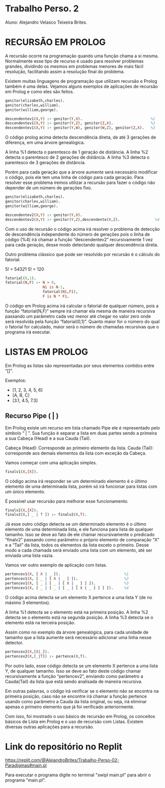 # Trabalho Perso. 2

Aluno: Alejandro Velasco Teixeira Brites.

# RECURSÃO EM PROLOG

A recursão ocorre na programação quando uma função chama a si mesma. Normalmente esse tipo de recurso é usado para resolver problemas grandes, dividindo os mesmos em problemas menores de mais fácil resolução, facilitando assim a resolução final do problema.

Existem muitas linguagens de programação que utilizam recursão e Prolog também é uma delas. Vejamos alguns exemplos de aplicações de recursão em Prolog e como eles são feitos.

```Prolog
genitor(elizabeth,charles).
genitor(charles,william).
genitor(william,george).

descendentev1(X,Y) :- genitor(Y,X).                               %1
descendentev1(X,Y) :- genitor(Y,Z), genitor(Z,X).                 %2
descendentev1(X,Y) :- genitor(Y,W), genitor(W,Z), genitor(Z,X).   %3
```

O código prolog acima detecta descendência direta, de até 3 gerações de diferença, em uma árvore genealógica.

A linha %1 detecta o parentesco de 1 geração de distância.
A linha %2 detecta o parentesco de 2 gerações de distância.
A linha %3 detecta o parentesco de 3 gerações de distância.

Porém para cada geração que a árvore aumente será necessário modificar o código, pois ele tem uma linha de código para cada geração. Para resolver esse problema iremos utilizar a recursão para fazer o código não depender de um número de gerações fixo.

```Prolog
genitor(elizabeth,charles).
genitor(charles,william).
genitor(william,george).

descendentev2(X,Y) :- genitor(Y,X).
descendentev2(X,Y) :- genitor(Y,Z),descendente(X,Z).                %4
```

Com o uso de recursão o código acima irá resolver o problema de detecção de descendência independente do número de gerações pois o linha de código (%4) irá chamar a função “descendentev2” recursivamente 1 vez para cada geração, desse modo detectando qualquer descendência direta.


Outro problema clássico que pode ser resolvido por recursão é o cálculo do fatorial.

5! = 5*4*3*2*1
5! = 120

```Prolog
fatorial(0,1).
fatorial(N,F) :- N > 0,
                 N1 is N-1,
                 fatorial(N1,F1),
                 F is N * F1.
```

O código em Prolog acima irá calcular o fatorial de qualquer número, pois a função “fatorial(N,F)” sempre irá chamar ela mesma de maneira recursiva passando um parâmetro cada vez menor até chegar no valor zero onde será resolvida pela função “fatorial(0,1)”. Quanto maior for o número do qual o fatorial for calculado, maior será o número de chamadas recursivas que o programa irá executar.

# LISTAS EM PROLOG

Em Prolog as listas são representadas por seus elementos contidos entre “[]”.

Exemplos:

* [1, 2, 3, 4, 5, 6]
* [A, B, C]
* [3.1, 4.5, 7.3]

## Recurso Pipe ( | )

Em Prolog existe um recurso em lista chamado Pipe ele é representado pelo símbolo “ | ”. Sua função é separar a lista em duas partes sendo a primeira a sua Cabeça (Head) e a sua Cauda (Tail).

Cabeça (Head): Corresponde ao primeiro elemento da lista.
Cauda (Tail): corresponde aos demais elementos da lista com exceção da Cabeça.

Vamos começar com uma aplicação simples.

```Prolog
finalv1(X,[X]).
```

O código acima irá responder se um determinado elemento é o último elemento de uma determinada lista, porém só irá funcionar para listas com um único elemento.

É possível usar recursão para melhorar esse funcionamento.

```Prolog
finalv2(X,[X]).
finalv2(X,[ _ | T ]) :- finalv2(X,T).
```

Já esse outro código detecta se um determinado elemento é o último elemento de uma determinada lista, e ele funciona para lista de qualquer tamanho. Isso se deve ao fato de ele chamar recursivamente o predicado “finalv2” passando como parâmetro o próprio elemento de comparação “X” e a “Tail” da lista, todos os elementos da lista exceto o primeiro. Desse modo a cada chamada será enviado uma lista com um elemento, até ser enviada uma lista vazia.

Vamos ver outro exemplo de aplicação com listas.

```Prolog
pertencev1(X, [ X | _ ]).                             %1
pertencev1(X, [ _ | [ X | _ ] ]).                     %2
pertencev1(X, [ _ | [ _ | [ X | _ ] ] ]).             %3
pertencev1(X, [ _ | [ _ | [ _ | [ X | _ ] ] ] ]).     %4
```

O código acima detecta se um elemento X pertence a uma lista Y (de no máximo 3 elementos).

A linha %1 detecta se o elemento está na primeira posição.
A linha %2 detecta se o elemento está na segunda posição.
A linha %3 detecta se o elemento está na terceira posição.

Assim como no exemplo da árvore genealógica, para cada unidade de tamanho que a lista aumente será necessário adicionar uma linha nesse detector.

```Prolog
pertencev2(X,[X|_]).
pertencev2(X,[_|T]) :- pertence(X,T).
```

Por outro lado, esse código detecta se um elemento X pertence a uma lista Y, de qualquer tamanho.
Isso se deve ao fato deste código chamar recursivamente a função “pertencev2”, enviando como parâmetro a Cauda(Tail) da lista que está sendo analisada de maneira recursiva.

Em outras palavras, o código irá verificar se o elemento não se encontra na primeira posição, caso não se encontre irá chamar a função pertence usando como parâmetro a Cauda da lista original, ou seja, irá eliminar apenas o primeiro elemento que já foi verificado anteriormente.

Com isso, foi mostrado o uso básico de recursão em Prolog, os conceitos básicos de Lista em Prolog e o uso de recursão com Listas. Existem diversas outras aplicações para a recursão.

# Link do repositório no Replit

https://replit.com/@AlejandroBrites/Trabalho-Perso-02-Paradigmas#main.pl

Para executar o programa digite no terminal "swipl main.pl" para abrir o programa "main.pl".
